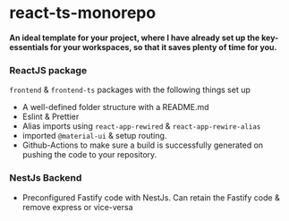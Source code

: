 # react-ts-monorepo

**An ideal template for your project, where I have already set up the key-essentials for your workspaces, so that it saves plenty of time for you.**

### ReactJS package

`frontend` & `frontend-ts` packages with the following things set up

-  A well-defined folder structure with a README.md 
-  Eslint & Prettier
-  Alias imports using `react-app-rewired` & `react-app-rewire-alias`
-  imported `@material-ui` & setup routing.
-  Github-Actions to make sure a build is successfully generated on pushing the code to your repository.

### NestJs Backend

- Preconfigured Fastify code with NestJs. Can retain the Fastify code & remove express or vice-versa
